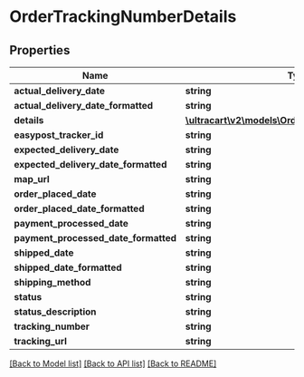 # OrderTrackingNumberDetails

## Properties
Name | Type | Description | Notes
------------ | ------------- | ------------- | -------------
**actual_delivery_date** | **string** |  | [optional] 
**actual_delivery_date_formatted** | **string** |  | [optional] 
**details** | [**\ultracart\v2\models\OrderTrackingNumberDetail[]**](OrderTrackingNumberDetail.md) |  | [optional] 
**easypost_tracker_id** | **string** |  | [optional] 
**expected_delivery_date** | **string** |  | [optional] 
**expected_delivery_date_formatted** | **string** |  | [optional] 
**map_url** | **string** |  | [optional] 
**order_placed_date** | **string** |  | [optional] 
**order_placed_date_formatted** | **string** |  | [optional] 
**payment_processed_date** | **string** |  | [optional] 
**payment_processed_date_formatted** | **string** |  | [optional] 
**shipped_date** | **string** |  | [optional] 
**shipped_date_formatted** | **string** |  | [optional] 
**shipping_method** | **string** |  | [optional] 
**status** | **string** |  | [optional] 
**status_description** | **string** |  | [optional] 
**tracking_number** | **string** |  | [optional] 
**tracking_url** | **string** |  | [optional] 

[[Back to Model list]](../README.md#documentation-for-models) [[Back to API list]](../README.md#documentation-for-api-endpoints) [[Back to README]](../README.md)


